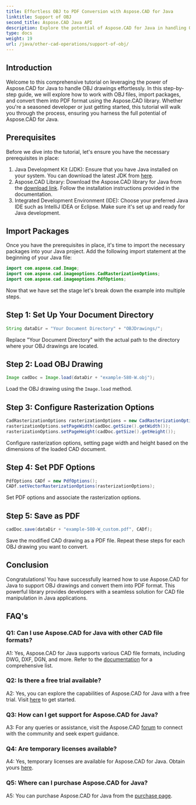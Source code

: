 ```yaml
---
title: Effortless OBJ to PDF Conversion with Aspose.CAD for Java
linktitle: Support of OBJ
second_title: Aspose.CAD Java API
description: Explore the potential of Aspose.CAD for Java in handling OBJ drawings seamlessly. Convert effortlessly to PDF with our step-by-step guide.
type: docs
weight: 19
url: /java/other-cad-operations/support-of-obj/
---
```

## Introduction

Welcome to this comprehensive tutorial on leveraging the power of Aspose.CAD for Java to handle OBJ drawings effortlessly. In this step-by-step guide, we will explore how to work with OBJ files, import packages, and convert them into PDF format using the Aspose.CAD library. Whether you're a seasoned developer or just getting started, this tutorial will walk you through the process, ensuring you harness the full potential of Aspose.CAD for Java.

## Prerequisites

Before we dive into the tutorial, let's ensure you have the necessary prerequisites in place:
1. Java Development Kit (JDK): Ensure that you have Java installed on your system. You can download the latest JDK from [here](https://www.oracle.com/java/technologies/javase-downloads.html).
2. Aspose.CAD Library: Download the Aspose.CAD library for Java from the [download link](https://releases.aspose.com/cad/java/). Follow the installation instructions provided in the documentation.
3. Integrated Development Environment (IDE): Choose your preferred Java IDE such as IntelliJ IDEA or Eclipse. Make sure it's set up and ready for Java development.

## Import Packages

Once you have the prerequisites in place, it's time to import the necessary packages into your Java project. Add the following import statement at the beginning of your Java file:

```java
import com.aspose.cad.Image;
import com.aspose.cad.imageoptions.CadRasterizationOptions;
import com.aspose.cad.imageoptions.PdfOptions;
```

Now that we have set the stage let's break down the example into multiple steps.

## Step 1: Set Up Your Document Directory

```java
String dataDir = "Your Document Directory" + "OBJDrawings/";
```

Replace "Your Document Directory" with the actual path to the directory where your OBJ drawings are located.

## Step 2: Load OBJ Drawing

```java
Image cadDoc = Image.load(dataDir + "example-580-W.obj");
```

Load the OBJ drawing using the `Image.load` method.

## Step 3: Configure Rasterization Options

```java
CadRasterizationOptions rasterizationOptions = new CadRasterizationOptions();
rasterizationOptions.setPageWidth(cadDoc.getSize().getWidth());
rasterizationOptions.setPageHeight(cadDoc.getSize().getHeight());
```

Configure rasterization options, setting page width and height based on the dimensions of the loaded CAD document.

## Step 4: Set PDF Options

```java
PdfOptions CADf = new PdfOptions();
CADf.setVectorRasterizationOptions(rasterizationOptions);
```

Set PDF options and associate the rasterization options.

## Step 5: Save as PDF

```java
cadDoc.save(dataDir + "example-580-W_custom.pdf", CADf);
```

Save the modified CAD drawing as a PDF file.
Repeat these steps for each OBJ drawing you want to convert.

## Conclusion

Congratulations! You have successfully learned how to use Aspose.CAD for Java to support OBJ drawings and convert them into PDF format. This powerful library provides developers with a seamless solution for CAD file manipulation in Java applications.

## FAQ's

### Q1: Can I use Aspose.CAD for Java with other CAD file formats?

A1: Yes, Aspose.CAD for Java supports various CAD file formats, including DWG, DXF, DGN, and more. Refer to the [documentation](https://reference.aspose.com/cad/java/) for a comprehensive list.

### Q2: Is there a free trial available?

A2: Yes, you can explore the capabilities of Aspose.CAD for Java with a free trial. Visit [here](https://releases.aspose.com/) to get started.

### Q3: How can I get support for Aspose.CAD for Java?

A3: For any queries or assistance, visit the Aspose.CAD [forum](https://forum.aspose.com/c/cad/19) to connect with the community and seek expert guidance.

### Q4: Are temporary licenses available?

A4: Yes, temporary licenses are available for Aspose.CAD for Java. Obtain yours [here](https://purchase.aspose.com/temporary-license/).

### Q5: Where can I purchase Aspose.CAD for Java?

A5: You can purchase Aspose.CAD for Java from the [purchase page](https://purchase.aspose.com/buy).
